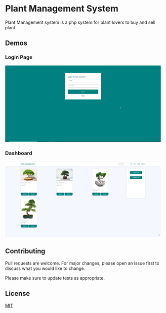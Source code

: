 # Plant Management System

Plant Management system is a php system for plant lovers to buy and sell plant. 

## Demos
### Login Page
![Login Page](https://github.com/Udoy2/Plant-Management-System/blob/master/assets/screenshot/loginPage.png)

### Dashboard
![Dashboard Page](https://github.com/Udoy2/Plant-Management-System/blob/master/assets/screenshot/Dashboard.png)

## Contributing

Pull requests are welcome. For major changes, please open an issue first
to discuss what you would like to change.

Please make sure to update tests as appropriate.

## License

[MIT](https://choosealicense.com/licenses/mit/)